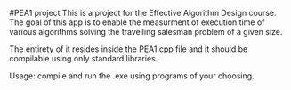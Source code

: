 #PEA1 project
This is a project for the Effective Algorithm Design course.
The goal of this app is to enable the measurment of execution time of various algorithms solving the travelling salesman problem of a given size.

The entirety of it resides inside the PEA1.cpp file and it should be compilable using only standard libraries.

Usage: compile and run the .exe using programs of your choosing.
